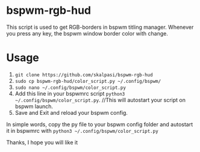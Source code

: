 # bspwm-rgb-hud

This script is used to get RGB-borders in bspwm titling manager.
Whenever you press any key, the bspwm window border color with change.

# Usage

1. ```git clone https://github.com/skalpasi/bspwm-rgb-hud```
2. ```sudo cp bspwm-rgb-hud/color_script.py ~/.config/bspwm/```
3. ```sudo nano ~/.config/bspwm/color_script.py```
4. Add this line in your bspwmrc script ```python3 ~/.config/bspwm/color_script.py```. //This will autostart your script on bspwm launch.
5. Save and Exit and reload your bspwm config.

In simple words, copy the py file to your bspwm config folder and autostart it in bspwmrc with ```python3 ~/.config/bspwm/color_script.py```

Thanks, I hope you will like it
